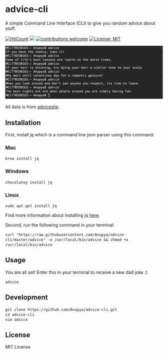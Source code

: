 # advice-cli
A simple Command Line Interface (CLI) to give you random advice about stuff.

[![HitCount](http://hits.dwyl.com/Anupya/dadjoke-cli.svg)](http://hits.dwyl.com/Anupya/dadjoke-cli) ![](https://img.badgesize.io/Anupya/dadjoke-cli/master/dadjoke.svg) [![contributions welcome](https://img.shields.io/badge/contributions-welcome-brightgreen.svg?style=flat)](https://github.com/dwyl/esta/issues) [![License: MIT](https://img.shields.io/badge/License-MIT-yellow.svg)](https://opensource.org/licenses/MIT)

![](https://raw.githubusercontent.com/Anupya/advice-cli/master/screenshot.png)

All data is from [adviceslip](https://api.adviceslip.com/).

## Installation

First, install jq which is a command line json parser using this command:

### Mac
```
brew install jq
```

### Windows
```
chocolatey install jq
```

### Linux
```
sudo apt-get install jq
```

Find more information about installing jq [here](https://stedolan.github.io/jq/download/).    

Second, run the following command in your terminal:

```
curl "https://raw.githubusercontent.com/Anupya/advice-cli/master/advice" -o /usr/local/bin/advice && chmod +x /usr/local/bin/advice
```

## Usage

You are all set! Enter this in your terminal to receive a new dad joke :)

```
advice
```

## Development

```
git clone https://github.com/Anupya/advice-cli.git
cd advice-cli
vim advice
```

## License

MIT License

